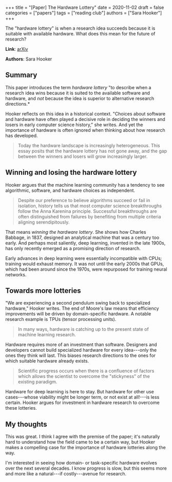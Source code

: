 +++
title = "[Paper] The Hardware Lottery"
date = 2020-11-02
draft = false
categories = ["papers"]
tags = ["reading club"]
authors = ["Sara Hooker"]
+++

The "hardware lottery" is when a research idea succeeds because it is suitable with available hardware.
What does this mean for the future of research?

<!--more-->

**Link**: [arXiv](https://arxiv.org/abs/2009.06489)

**Authors**: Sara Hooker

## Summary
This paper introduces the term *hardware lottery* "to describe when a research idea wins because it is suited to the available software and hardware, and *not* because the idea is superior to alternative research directions.*

Hooker reflects on this idea in a historical context.
"Choices about software and hardware have often played a decisive role in deciding the winners and losers in early computer science history," she writes.
And yet the importance of hardware is often ignored when thinking about how research has developed.

> Today the hardware landscape is increasingly heterogeneous. This essay posits that the hardware lottery has not gone away, and the gap between the winners and losers will grow increasingly larger.


## Winning and losing the hardware lottery
Hooker argues that the machine learning community has a tendency to see algorithmic, software, and hardware choices as independent.

> Despite our preference to believe algorithms succeed or fail in isolation, history tells us that most computer science breakthroughs follow the Anna Karenina principle. 
> Successful breakthroughs are often distinguished from failures by benefiting from multiple criteria aligning serendipitously.

That means *winning the hardware lottery*. 
She shows how Charles Babbage, in 1837, designed an analytical machine that was a century too early.
And perhaps most saliently, deep learning, invented in the late 1900s, has only recently emerged as a promising direction of research.

Early advances in deep learning were essentially incompatible with CPUs; training would exhaust memory.
It was not until the early 2000s that GPUs, which had been around since the 1970s, were repurposed for training neural networks. 


## Towards more lotteries
"We are experiencing a second pendulum swing back to specialized hardware," Hooker writes.
The end of Moore's law means that efficiency improvements will be driven by domain-specific hardware.
A notable research example is TPUs (tensor processing units).

> In many ways, hardware is catching up to the present state of machine learning research.

Hardware requires more of an investment than software.
Designers and developers cannot build specialized hardware for every idea---only the ones they think will last. 
This biases research directions to the ones for which suitable hardware already exists.

> Scientific progress occurs when there is a confluence of factors which allows the scientist to overcome the "stickyness" of the existing paradigm.

Hardware for deep learning is here to stay.
But hardware for other use cases---whose viability might be longer term, or not exist at all!---is less certain.
Hooker argues for investment in hardware research to overcome these lotteries.


## My thoughts
This was great.
I think I agree with the premise of the paper; it's naturally hard to understand how the field came to be a certain way, but Hooker makes a compelling case for the importance of hardware lotteries along the way.

I'm interested in seeing how domain- or task-specific hardware evolves over the next several decades.
I know progress is slow, but this seems more and more like a natural---if costly---avenue for research.


